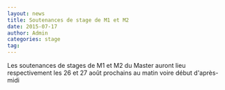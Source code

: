 ```yaml
---
layout: news
title: Soutenances de stage de M1 et M2
date: 2015-07-17
author: Admin
categories: stage
tag:
---
```


Les soutenances de stages de M1 et M2 du Master auront lieu respectivement les 26 et 27 août prochains au matin voire début d'après-midi
